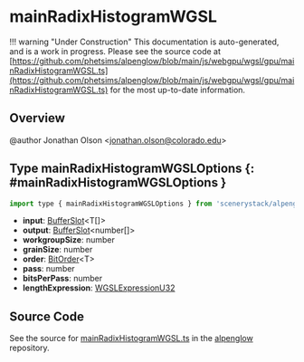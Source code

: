 # mainRadixHistogramWGSL

!!! warning "Under Construction"
    This documentation is auto-generated, and is a work in progress. Please see the source code at
    [https://github.com/phetsims/alpenglow/blob/main/js/webgpu/wgsl/gpu/mainRadixHistogramWGSL.ts](https://github.com/phetsims/alpenglow/blob/main/js/webgpu/wgsl/gpu/mainRadixHistogramWGSL.ts) for the most up-to-date information.

## Overview

@author Jonathan Olson &lt;jonathan.olson@colorado.edu&gt;

## Type mainRadixHistogramWGSLOptions {: #mainRadixHistogramWGSLOptions }


```js
import type { mainRadixHistogramWGSLOptions } from 'scenerystack/alpenglow';
```


- **input**: [BufferSlot](../alpenglow/BufferSlot.md)&lt;T[]&gt;
- **output**: [BufferSlot](../alpenglow/BufferSlot.md)&lt;<span style="color: hsla(calc(var(--md-hue) + 180deg),80%,40%,1);">number</span>[]&gt;
- **workgroupSize**: <span style="color: hsla(calc(var(--md-hue) + 180deg),80%,40%,1);">number</span>
- **grainSize**: <span style="color: hsla(calc(var(--md-hue) + 180deg),80%,40%,1);">number</span>
- **order**: [BitOrder](../alpenglow/ConcreteType.md#BitOrder)&lt;T&gt;
- **pass**: <span style="color: hsla(calc(var(--md-hue) + 180deg),80%,40%,1);">number</span>
- **bitsPerPass**: <span style="color: hsla(calc(var(--md-hue) + 180deg),80%,40%,1);">number</span>
- **lengthExpression**: [WGSLExpressionU32](../alpenglow/WGSLString.md#WGSLExpressionU32)




## Source Code

See the source for [mainRadixHistogramWGSL.ts](https://github.com/phetsims/alpenglow/blob/main/js/webgpu/wgsl/gpu/mainRadixHistogramWGSL.ts) in the [alpenglow](https://github.com/phetsims/alpenglow) repository.
